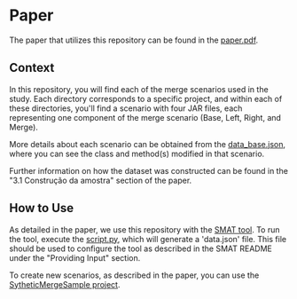 # Paper

The paper that utilizes this repository can be found in the [paper.pdf](https://github.com/ToniMaciel/Syntetic-Mergesdataset/blob/master/paper.pdf).

## Context

In this repository, you will find each of the merge scenarios used in the study. Each directory corresponds to a specific project, and within each of these directories, you'll find a scenario with four JAR files, each representing one component of the merge scenario (Base, Left, Right, and Merge).

More details about each scenario can be obtained from the [data_base.json](https://github.com/ToniMaciel/Syntetic-Mergesdataset/blob/master/data_base.json), where you can see the class and method(s) modified in that scenario.

Further information on how the dataset was constructed can be found in the "3.1 Construção da amostra" section of the paper.

## How to Use

As detailed in the paper, we use this repository with the [SMAT tool](https://github.com/spgroup/SMAT). To run the tool, execute the [script.py](https://github.com/ToniMaciel/Syntetic-Mergesdataset/blob/master/script.py), which will generate a 'data.json' file. This file should be used to configure the tool as described in the SMAT README under the "Providing Input" section.

To create new scenarios, as described in the paper, you can use the [SytheticMergeSample project](https://github.com/thaisabr/SyntheticMergeSample).
